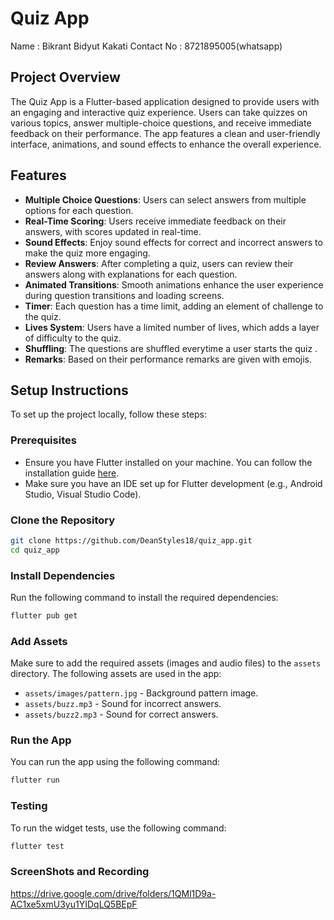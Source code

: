 # Quiz App
Name : Bikrant Bidyut Kakati
Contact No : 8721895005(whatsapp)

## Project Overview

The Quiz App is a Flutter-based application designed to provide users with an engaging and interactive quiz experience. Users can take quizzes on various topics, answer multiple-choice questions, and receive immediate feedback on their performance. The app features a clean and user-friendly interface, animations, and sound effects to enhance the overall experience.

## Features

- **Multiple Choice Questions**: Users can select answers from multiple options for each question.
- **Real-Time Scoring**: Users receive immediate feedback on their answers, with scores updated in real-time.
- **Sound Effects**: Enjoy sound effects for correct and incorrect answers to make the quiz more engaging.
- **Review Answers**: After completing a quiz, users can review their answers along with explanations for each question.
- **Animated Transitions**: Smooth animations enhance the user experience during question transitions and loading screens.
- **Timer**: Each question has a time limit, adding an element of challenge to the quiz.
- **Lives System**: Users have a limited number of lives, which adds a layer of difficulty to the quiz.
- **Shuffling**: The questions are shuffled everytime a user starts the quiz .
- **Remarks**: Based on their performance remarks are given with emojis.

## Setup Instructions

To set up the project locally, follow these steps:

### Prerequisites

- Ensure you have Flutter installed on your machine. You can follow the installation guide [here](https://flutter.dev/docs/get-started/install).
- Make sure you have an IDE set up for Flutter development (e.g., Android Studio, Visual Studio Code).

### Clone the Repository
```bash
git clone https://github.com/DeanStyles18/quiz_app.git
cd quiz_app
```

### Install Dependencies

Run the following command to install the required dependencies:

```bash
flutter pub get
```

### Add Assets

Make sure to add the required assets (images and audio files) to the `assets` directory. The following assets are used in the app:

- `assets/images/pattern.jpg` - Background pattern image.
- `assets/buzz.mp3` - Sound for incorrect answers.
- `assets/buzz2.mp3` - Sound for correct answers.

### Run the App

You can run the app using the following command:

```bash
flutter run
```

### Testing

To run the widget tests, use the following command:

```bash
flutter test
```

### ScreenShots and Recording

https://drive.google.com/drive/folders/1QMl1D9a-AC1xe5xmU3yu1YIDqLQ5BEpF

